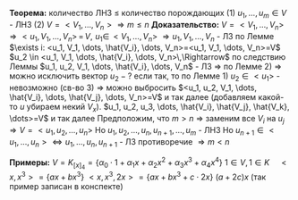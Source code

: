 **Теорема:** количество ЛНЗ $\leq$ количество порождающих
(1) $u_1, \dots, u_m \in V$ - ЛНЗ (2) $V=<V_1, \dots, V_n> \Rightarrow m \leq n$
**Доказательство:** $V=<V_1, \dots, V_n>\,\, \Rightarrow \,\, <u_1, V_1, \dots, V_n>\,=\,V, \,\, u_1 \in \,<V_1, \dots, V_n>$
$\Rightarrow u_1, V_1, \dots, V_n$ - ЛЗ
по Лемме $\exists i: <u_1, V_1, \dots, \hat{V_i}, \dots, V_n>=<u_1, V_1, \dots, V_n>=V$
$u_2 \in <u_1, V_1, \dots, \hat{V_i}, \dots, V_n>\,\Rightarrow$ по следствию Леммы $u_1, u_2, V_1, \dots, \hat{V_i}, \dots, V_n$ - ЛЗ $\Rightarrow$ по Лемме 2) $\Rightarrow$ можно исключить вектор $u_2 - ?$ если так, то по Лемме 1) $u_2 \in <u_1>$ - невозможно (св-во 3) $\Rightarrow$ можно выбросить $<u_1, u_2, V_1, \dots, \hat{V_i}, \dots, \hat{V_j}, \dots, V_n>=V$ и так далее (добавляем какой-то $u$ убираем некий $V_x$). $u_1, u_2, u_3, \dots, \hat{V_i}, \hat{V_j}, \hat{V_k}, \dots>=V$ и так далее
Предположим, что $m>n$
$\Rightarrow$ заменим все $V_i$ на $u_j$ $\Rightarrow V=<u_1, u_2, \dots, u_n>$
Но $u_1, u_2, \dots, u_n, u_{n+1}, \dots, u_m$ - ЛНЗ
Но $u_{n+1} \in <u_1, \dots, u_n> \Leftrightarrow u_1, \dots, u_n, u_{n+1}$ - ЛЗ противоречие $\Rightarrow m < n$

**Примеры:** $V=K_{[x]_4}=\{\alpha_0 \cdot 1 + \alpha_1x+\alpha_2x^2+\alpha_3x^3+\alpha_4x^4\}$
$1 \in V, 1 \in K \quad <x, x^3>=\{ax+bx^3\}$
$<x, x^3, 2x>=\{ax+bx^3+c\cdot2x\}$
$(a+2c)x$
(так пример записан в конспекте)
